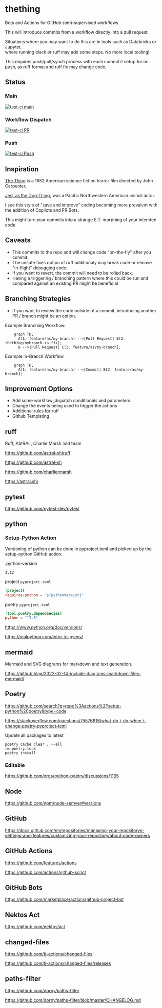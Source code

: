 # thething

Bots and Actions for GitHub semi-supervised workflows.

This will introduce commits from a workflow directly into a pull request.

Situations where you may want to do this are in tools such as Databricks or Jupyter,  
where running black or ruff may add some steps.  No more local tooling!

This requires push/pull/synch process with each commit if setup for on push, 
as ruff format and ruff fix may change code.

## Status

### Main
[![test-ci main](https://github.com/asears/thething/actions/workflows/test-ci.yml/badge.svg?branch=main)](https://github.com/asears/thething/actions/workflows/test-ci.yml)

### Workflow Dispatch

[![test-ci PR](https://github.com/asears/thething/actions/workflows/test-ci.yml/badge.svg?event=workflow_dispatch)](https://github.com/asears/thething/actions/workflows/test-ci.yml)

### Push

[![test-ci Push](https://github.com/asears/thething/actions/workflows/test-ci.yml/badge.svg?event=push)](https://github.com/asears/thething/actions/workflows/test-ci.yml)

## Inspiration

[The Thing](https://en.wikipedia.org/wiki/The_Thing_(1982_film)) is a 1982 American science fiction horror film directed by John Carpenter.

[Jed, as the Dog-Thing](https://en.wikipedia.org/wiki/Jed_(wolfdog)), was a Pacific Northwestern American animal actor.

I  see this style of "save and improve" coding becoming more prevalent with the addition of Copilots and PR Bots.

This might turn your commits into a strange E.T. morphing of your intended code.

## Caveats

- This commits to the repo and will change code "on-the-fly" after you commit.
- The unsafe fixes option of ruff additionaly may break code or remove "in-flight" debugging code.
- If you want to revert, the commit will need to be rolled back.
- Having a triggering / branching pattern where this could be run and compared against an existing PR might be beneficial

## Branching Strategies

- If you want to review the code outside of a commit, introducing another PR / branch might be an option.

Example Branching Workflow:

```mermaid
    graph TD;
      A[1. feature/as/my-branch] -->|Pull Request| B[2. thething/mybranch-to-fix];
      B -->|Pull Request| C[3. feature/as/my-branch];
```

Example In-Branch Workflow

```mermaid
    graph TD;
      A[1. feature/as/my-branch] -->|Commit| B[2. feature/as/my-branch];
```

## Improvement Options

- Add some workflow_dispatch conditionals and parameters
- Change the events being used to trigger the actions
- Additional rules for ruff
- Github Templating

## ruff

Ruff, AStRAL, Charlie Marsh and team

https://github.com/astral-sh/ruff

https://github.com/astral-sh

https://github.com/charliermarsh

https://astral.sh/

## pytest

https://github.com/pytest-dev/pytest

## python

### Setup-Python Action

Versioning of python can be done in pyproject.toml and picked up by the setup-python GitHub action.

.python-version

```plaintext
3.12
```

project `pyproject.toml`

```toml
[project]
requires-python = "${pythonVersion}"
```

poetry `pyproject.toml`

```toml
[tool.poetry.dependencies]
python = "^3.8"
```

https://www.python.org/doc/versions/

https://realpython.com/intro-to-pyenv/

## mermaid

Mermaid and SVG diagrams for markdown and text generation.

https://github.blog/2022-02-14-include-diagrams-markdown-files-mermaid/

## Poetry

https://github.com/search?q=repo%3Aactions%2Fsetup-python%20poetry&type=code

https://stackoverflow.com/questions/75576816/what-do-i-do-when-i-change-poetry-pyproject-toml

Update all packages to latest

```shell
poetry cache clear . --all
rm poetry.lock
poetry install
```

### Editable

https://github.com/orgs/python-poetry/discussions/1135

## Node

https://github.com/npm/node-semver#versions

## GitHub

https://docs.github.com/en/repositories/managing-your-repositorys-settings-and-features/customizing-your-repository/about-code-owners

## GitHub Actions

https://github.com/features/actions

https://github.com/actions/github-script

## GitHub Bots

https://github.com/marketplace/actions/github-project-bot

## Nektos Act

https://github.com/nektos/act

## changed-files

https://github.com/tj-actions/changed-files

https://github.com/tj-actions/changed-files/releases

## paths-filter

https://github.com/dorny/paths-filter

https://github.com/dorny/paths-filter/blob/master/CHANGELOG.md


